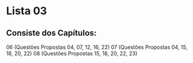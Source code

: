 # Lista 03 

## Consiste dos Capítulos:
 06 (Questões Propostas 04, 07, 12, 16, 22) 
 07 (Questões Propostas 04, 15, 18, 20, 22)
 08 (Questões Propostas 15, 18, 20, 22, 23)